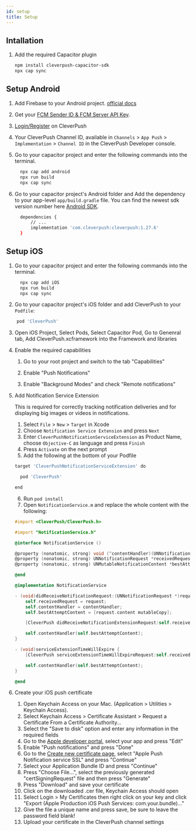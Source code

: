 ```yaml
---
id: setup
title: Setup
---
```


## Intallation

1. Add the required Capacitor plugin

   ```bash
   npm install cleverpush-capacitor-sdk
   npx cap sync
   ```


## Setup Android

1. Add Firebase to your Android project. [official docs](https://firebase.google.com/docs/android/setup) 
2. Get your [FCM Sender ID & FCM Server API Key](https://developer.clevertap.com/docs/find-your-fcm-sender-id-fcm-server-api-key).
3. [Login/Register](https://cleverpush.com/en/) on CleverPush
4. Your CleverPush Channel ID, available in `Channels` > `App Push` > `Implementation` > `Channel ID`  in the CleverPush Developer console.
5. Go to your capacitor project and enter the following commands into the terminal.

    ```bash
      npx cap add android
      npx run build
      npx cap sync
   ```
6. Go to your capacitor project's Android folder and Add the dependency to your app-level `app/build.gradle` file.
You can find the newest sdk version number here [Android SDK](https://github.com/cleverpush/cleverpush-android-sdk/tags).

    ```bash
      dependencies {
          // ...
          implementation 'com.cleverpush:cleverpush:1.27.6'
      }

   ```

## Setup iOS

1. Go to your capacitor project and enter the following commands into the terminal.

    ```bash
      npx cap add iOS
      npx run build
      npx cap sync
   ```

2. Go to your capacitor project's iOS folder and add CleverPush to your `Podfile`:

  ```bash
      pod 'CleverPush'
  ```

3. Open iOS Project, Select Pods, Select Capacitor Pod, Go to Genenral tab, Add CleverPush.xcframework into the Framework and libraries 

4. Enable the required capabilities 

   1. Go to your root project and switch to the tab "Capabilities"
   
   2. Enable "Push Notifications"
   
   3. Enable "Background Modes" and check "Remote notifications"

5. Add Notification Service Extension

    This is required for correctly tracking notification deliveries and for displaying big images or videos in notifications.

    1. Select `File` > `New` > `Target` in Xcode
    2. Choose `Notification Service Extension` and press `Next`
    3. Enter `CleverPushNotificationServiceExtension` as Product Name, choose `Objective-C` as language and press `Finish`
    4. Press `Activate` on the next prompt
    5. Add the following at the bottom of your Podfile

      ```bash
      target 'CleverPushNotificationServiceExtension' do

        pod 'CleverPush'

      end
      ```
      
    6. Run `pod install`
    7. Open `NotificationService.m` and replace the whole content with the following:

      ```objective-c
      #import <CleverPush/CleverPush.h>

      #import "NotificationService.h"

      @interface NotificationService ()

      @property (nonatomic, strong) void (^contentHandler)(UNNotificationContent *contentToDeliver);
      @property (nonatomic, strong) UNNotificationRequest *receivedRequest;
      @property (nonatomic, strong) UNMutableNotificationContent *bestAttemptContent;

      @end

      @implementation NotificationService

      - (void)didReceiveNotificationRequest:(UNNotificationRequest *)request withContentHandler:(void (^)(UNNotificationContent * _Nonnull))contentHandler {
          self.receivedRequest = request;
          self.contentHandler = contentHandler;
          self.bestAttemptContent = [request.content mutableCopy];

          [CleverPush didReceiveNotificationExtensionRequest:self.receivedRequest withMutableNotificationContent:self.bestAttemptContent];

          self.contentHandler(self.bestAttemptContent);
      }

      - (void)serviceExtensionTimeWillExpire {
          [CleverPush serviceExtensionTimeWillExpireRequest:self.receivedRequest withMutableNotificationContent:self.bestAttemptContent];

          self.contentHandler(self.bestAttemptContent);
      }

      @end
      ```

6. Create your iOS push certificate

   1. Open Keychain Access on your Mac. (Application > Utilities > Keychain Access).
   2. Select Keychain Access > Certificate Assistant > Request a Certificate From a Certificate Authority...
   3. Select the "Save to disk" option and enter any information in the required fields
   4. Go to the [Apple developer portal](https://developer.apple.com/account/ios/identifier/bundle), select your app and press "Edit"
   5. Enable "Push notifications" and press "Done"
   6. Go to the [Create new certificate page](https://developer.apple.com/account/ios/certificate/create), select "Apple Push Notification service SSL" and press "Continue"
   7. Select your Application Bundle ID and press "Continue"
   8. Press "Choose File...", select the previously generated "certSigningRequest" file and then press "Generate"
   9. Press "Download" and save your certificate
   10. Click on the downloaded .cer file, Keychain Access should open
   11. Select Login > My Certificates then right click on your key and click "Export (Apple Production iOS Push Services: com.your.bundle)..."
   12. Give the file a unique name and press save, be sure to leave the password field blank!
   13. Upload your certificate in the CleverPush channel settings
